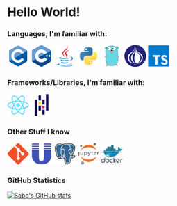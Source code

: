 <!--
 !
 ! **Sabo2k/sabo2k** is a ✨ _special_ ✨ repository because its `README.md` (this file) appears on your GitHub profile.
 !
-->

# Hello World!

<!--
list of icons under: https://github.com/devicons/devicon/tree/master/icons
-->

### Languages, I'm familiar with:
<img 
    src="https://raw.githubusercontent.com/devicons/devicon/1119b9f84c0290e0f0b38982099a2bd027a48bf1/icons/c/c-original.svg" 
    title="C" 
    alt="C" 
    width="50" 
    height="50"
/>
<img 
    src="https://raw.githubusercontent.com/devicons/devicon/6910f0503efdd315c8f9b858234310c06e04d9c0/icons/cplusplus/cplusplus-original.svg" 
    title="C++" 
    alt="C++" 
    width="50" 
    height="50"
/>
<img 
    src="https://raw.githubusercontent.com/devicons/devicon/1119b9f84c0290e0f0b38982099a2bd027a48bf1/icons/java/java-original.svg" 
    title="Java" 
    alt="Java" 
    width="50" 
    height="50"
/>
<img 
    src="https://raw.githubusercontent.com/devicons/devicon/1119b9f84c0290e0f0b38982099a2bd027a48bf1/icons/python/python-original.svg" 
    title="Python" 
    width="50" 
    heigth="50"
/>
<img 
    src="https://raw.githubusercontent.com/devicons/devicon/6910f0503efdd315c8f9b858234310c06e04d9c0/icons/go/go-original.svg" 
    title="Go" 
    width="50" 
    height="50"
/>
<img 
    src="https://raw.githubusercontent.com/devicons/devicon/1119b9f84c0290e0f0b38982099a2bd027a48bf1/icons/perl/perl-original.svg" 
    title="Perl" 
    width="50" 
    height="50"
/>
<img 
    src="https://raw.githubusercontent.com/devicons/devicon/6910f0503efdd315c8f9b858234310c06e04d9c0/icons/typescript/typescript-original.svg" 
    title="TypeScript" 
    alt="TypeScript" 
    width="50" 
    height="50"
/>

### Frameworks/Libraries, I'm familiar with:
<img 
    src="https://github.com/devicons/devicon/blob/master/icons/react/react-original.svg" 
    title="React" 
    alt="React" 
    width="50" 
    height="50"
/>
<img
    src="https://github.com/devicons/devicon/blob/master/icons/pandas/pandas-original.svg"
    title="Pandas"
    alt="Pandas"
    width="50"
    height="50"
 />

### Other Stuff I know
<img 
    src="https://github.com/devicons/devicon/blob/master/icons/git/git-original.svg" 
    title="Git" 
    alt="Git" 
    width="50" 
    height="50"
/>
<img 
    src="https://github.com/devicons/devicon/blob/master/icons/unix/unix-original.svg" 
    title="Unix/Shell Programming" 
    width="50" 
    height="50"
/>
<img 
    src="https://raw.githubusercontent.com/devicons/devicon/1119b9f84c0290e0f0b38982099a2bd027a48bf1/icons/postgresql/postgresql-original.svg" 
    title="Postgresql" 
    alt="Postgresql" 
    width="50" 
    height="50"
/>
<img 
    src="https://github.com/devicons/devicon/blob/master/icons/jupyter/jupyter-original-wordmark.svg" 
    title="Jupyter Notebook" 
    alt="Jupyter Notebook" 
    width="50" 
    height="50"
/>
<img 
    src="https://github.com/devicons/devicon/blob/master/icons/docker/docker-original-wordmark.svg" 
    title="Docker" 
    alt="Docker" 
    width="50" 
    height="50"
/>


### GitHub Statistics

<!--
 ! See https://github.com/anuraghazra/github-readme-stats
-->

[![Sabo's GitHub stats](https://github-readme-stats.vercel.app/api?username=sabo2k&show_icons=true&theme=github_dark_dimmed#gh-dark-mode-only)](https://github.com/Sabo2k?tab=repositories#gh-dark-mode-only)
